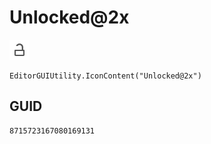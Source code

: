 # Unlocked@2x
![](/img/Unlocked@2x.png)

``` CSharp
EditorGUIUtility.IconContent("Unlocked@2x")
```
## GUID
```
8715723167080169131
```
